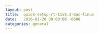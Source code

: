 ```yaml
---
layout:	post
title:	quick-setup-rt-11v5.3-mac-linux
date:	2016-01-20 00:00:00 -0600
categories:	general
---
```


